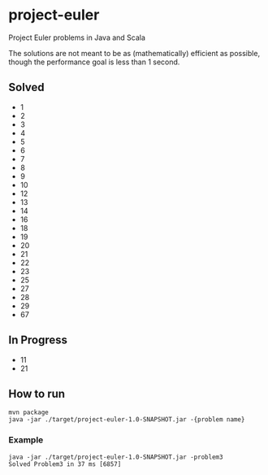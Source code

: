 # project-euler
Project Euler problems in Java and Scala

The solutions are not meant to be as (mathematically) efficient as possible, though the performance goal is less than 1 second.

## Solved
- 1
- 2
- 3
- 4
- 5
- 6
- 7
- 8
- 9
- 10
- 12
- 13
- 14
- 16
- 18
- 19
- 20
- 21
- 22
- 23
- 25
- 27
- 28
- 29
- 67

## In Progress
- 11
- 21

## How to run
```
mvn package
java -jar ./target/project-euler-1.0-SNAPSHOT.jar -{problem name}
```

### Example
```
java -jar ./target/project-euler-1.0-SNAPSHOT.jar -problem3
Solved Problem3 in 37 ms [6857]
```
